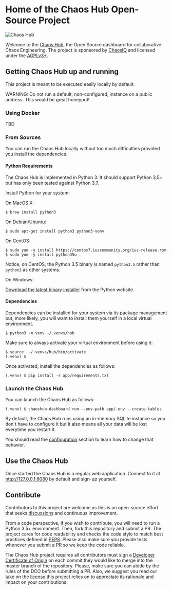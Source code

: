 # Home of the Chaos Hub Open-Source Project

![Chaos Hub][logo]

[logo]: https://github.com/chaostoolkit/chaoshub/raw/master/assets/chaoshub.png "Chaos Hub"

Welcome to the [Chaos Hub][hub], the Open Source dashboard for collaborative
Chaos Engineering. The project is sponsored by [ChaosIQ][chaosiq] and
licensed under the [AGPLv3+][agpl].

[hub]: https://chaoshub.org
[chaosiq]: https://chaosiq.io/
[agpl]: https://www.gnu.org/licenses/agpl-3.0.en.html

## Getting Chaos Hub up and running

This project is meant to be executed easily locally by default.

WARNING: Do not run a default, non-configured, instance on a public address.
This would be great honeypot!

### Using Docker

TBD

### From Sources

You can run the Chaos Hub locally without too much difficulties provided
you install the dependencies.

#### Python Requirements

The Chaos Hub is implemented in Python 3. It should support Python 3.5+ 
but has only been tested against Python 3.7.

Install Python for your system:

On MacOS X:

```
$ brew install python3
```

On Debian/Ubuntu:

```
$ sudo apt-get install python3 python3-venv
```

On CentOS:

```
$ sudo yum -y install https://centos7.iuscommunity.org/ius-release.rpm
$ sudo yum -y install python35u
```

Notice, on CentOS, the Python 3.5 binary is named `python3.5` rather than
`python3` as other systems.

On Windows:

[Download the latest binary installer][pywin] from the Python website.

[pywin]: https://www.python.org/downloads/windows/

#### Dependencies

Dependencies can be installed for your system via its package management but,
more likely, you will want to install them yourself in a local virtual
environment.

```
$ python3 -m venv ~/.venvs/hub
```

Make sure to always activate your virtual environment before using it:

```
$ source  ~/.venvs/hub/bin/activate
(.venv) $
```

Once activated, install the dependencies as follows:

```
(.venv) $ pip install -r app/requirements.txt
```

### Launch the Chaos Hub

You can launch the Chaos Hub as follows:

```
(.venv) $ chaoshub-dashboard run --env-path app/.env --create-tables
```

By default, the Chaos Hub runs using an in-memory SQLite instance so you don't
have to configure it but it also means all your data will be lost everytime
you restart it.

You should read the [configuration][config] section to learn how to change that
behavior.

[config]: https://github.com/chaostoolkit/chaoshub/raw/master/docs/configure.md

## Use the Chaos Hub

Once started the Chaos Hub is a regular web application. Connect to it at
http://127.0.0.1:8080 by default and sign-up yourself.

## Contribute

Contributors to this project are welcome as this is an open-source effort that
seeks [discussions][join] and continuous improvement.

[join]: https://join.chaostoolkit.org/

From a code perspective, if you wish to contribute, you will need to run a 
Python 3.5+ environment. Then, fork this repository and submit a PR. The
project cares for code readability and checks the code style to match best
practices defined in [PEP8][pep8]. Please also make sure you provide tests
whenever you submit a PR so we keep the code reliable.

[pep8]: https://pycodestyle.readthedocs.io/en/latest/

The Chaos Hub project requires all contributors must sign a
[Developer Certificate of Origin][dco] on each commit they would like to merge
into the master branch of the repository. Please, make sure you can abide by
the rules of the DCO before submitting a PR. Also, we suggest you read our
take on the [license][] this project relies on to appreciate its rationale and
impact on your contributions.

[dco]: https://github.com/probot/dco#how-it-works
[license]: https://github.com/chaostoolkit/chaoshub/raw/master/docs/licensing.md
